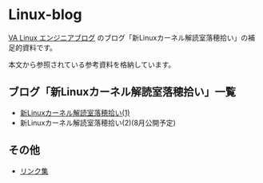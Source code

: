 # Linux-blog

[VA Linux エンジニアブログ](https://valinux.hatenablog.com/about) のブログ「新Linuxカーネル解読室落穂拾い」の補足的資料です。

本文から参照されている参考資料を格納しています。

## ブログ「新Linuxカーネル解読室落穂拾い」一覧

- [新Linuxカーネル解読室落穂拾い(1)](https://valinux.hatenablog.com/entry/20250724)  
- 新Linuxカーネル解読室落穂拾い(2)(8月公開予定) 

## その他

- [リンク集](https://github.com/oda-g/Linux-blog/tree/main/memo/link.md)